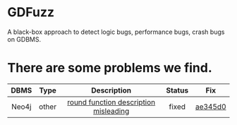 # GDFuzz

A black-box approach to detect logic bugs, performance bugs, crash bugs on GDBMS.

# There are some problems we find.

| DBMS  | Type  |                         Description                          | Status | Fix                                                          |
| :---: | ----- | :----------------------------------------------------------: | :----: | ------------------------------------------------------------ |
| Neo4j | other | [round function description misleading](https://github.com/neo4j/neo4j/issues/12972) | fixed  | [ae345d0](https://github.com/neo4j/docs-cypher/commit/ae345d0aa141b69477e01abe92e5d982eb18ffda) |

